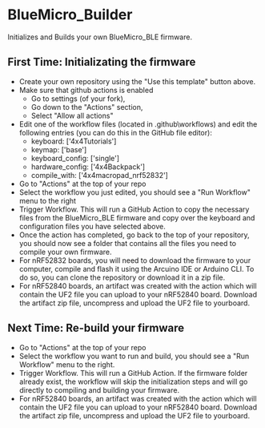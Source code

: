 # BlueMicro_Builder
Initializes and Builds your own BlueMicro_BLE firmware.

## First Time: Initializating the firmware

- Create your own repository using the "Use this template" button above.
- Make sure that github actions is enabled
  - Go to settings (of your fork), 
  - Go down to the "Actions" section,
  - Select "Allow all actions"
- Edit one of the workflow files (located in .github\workflows) and edit the following entries (you can do this in the GitHub file editor):
  - keyboard: ['4x4Tutorials']
  - keymap: ['base']
  - keyboard_config: ['single']
  - hardware_config: ['4x4Backpack']
  - compile_with: ['4x4macropad_nrf52832']
- Go to "Actions" at the top of your repo
- Select the workflow you just edited, you should see a "Run Workflow" menu to the right
- Trigger Workflow.  This will run a GitHub Action to copy the necessary files from the BlueMicro_BLE firmware and copy over the keyboard and configuration files you have selected above.
- Once the action has completed, go back to the top of your repository, you should now see a folder that contains all the files you need to compile your own firmware.
- For nRF52832 boards, you will need to download the firmware to your computer, compile and flash it using the Arcuino IDE or Arduino CLI. To do so, you can clone the repository or download it in a zip file.
- For nRF52840 boards, an artifact was created with the action which will contain the UF2 file you can upload to your nRF52840 board.  Download the artifact zip file, uncompress and upload the UF2 file to yourboard.

## Next Time: Re-build your firmware

- Go to "Actions" at the top of your repo
- Select the workflow you want to run and build, you should see a "Run Workflow" menu to the right.  
- Trigger Workflow.  This will run a GitHub Action. If the firmware folder already exist, the workflow will skip the initialization steps and will go directly to compiling and building your firmware.
- For nRF52840 boards, an artifact was created with the action which will contain the UF2 file you can upload to your nRF52840 board.  Download the artifact zip file, uncompress and upload the UF2 file to yourboard.

